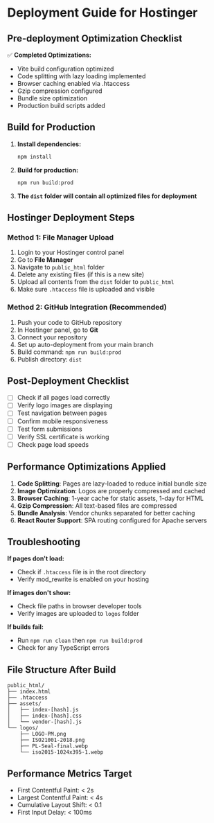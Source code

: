 # Deployment Guide for Hostinger

## Pre-deployment Optimization Checklist

✅ **Completed Optimizations:**
- Vite build configuration optimized
- Code splitting with lazy loading implemented
- Browser caching enabled via .htaccess
- Gzip compression configured
- Bundle size optimization
- Production build scripts added

## Build for Production

1. **Install dependencies:**
   ```bash
   npm install
   ```

2. **Build for production:**
   ```bash
   npm run build:prod
   ```

3. **The `dist` folder will contain all optimized files for deployment**

## Hostinger Deployment Steps

### Method 1: File Manager Upload
1. Login to your Hostinger control panel
2. Go to **File Manager**
3. Navigate to `public_html` folder
4. Delete any existing files (if this is a new site)
5. Upload all contents from the `dist` folder to `public_html`
6. Make sure `.htaccess` file is uploaded and visible

### Method 2: GitHub Integration (Recommended)
1. Push your code to GitHub repository
2. In Hostinger panel, go to **Git**
3. Connect your repository
4. Set up auto-deployment from your main branch
5. Build command: `npm run build:prod`
6. Publish directory: `dist`

## Post-Deployment Checklist

- [ ] Check if all pages load correctly
- [ ] Verify logo images are displaying
- [ ] Test navigation between pages
- [ ] Confirm mobile responsiveness
- [ ] Test form submissions
- [ ] Verify SSL certificate is working
- [ ] Check page load speeds

## Performance Optimizations Applied

1. **Code Splitting**: Pages are lazy-loaded to reduce initial bundle size
2. **Image Optimization**: Logos are properly compressed and cached
3. **Browser Caching**: 1-year cache for static assets, 1-day for HTML
4. **Gzip Compression**: All text-based files are compressed
5. **Bundle Analysis**: Vendor chunks separated for better caching
6. **React Router Support**: SPA routing configured for Apache servers

## Troubleshooting

**If pages don't load:**
- Check if `.htaccess` file is in the root directory
- Verify mod_rewrite is enabled on your hosting

**If images don't show:**
- Check file paths in browser developer tools
- Verify images are uploaded to `logos` folder

**If builds fail:**
- Run `npm run clean` then `npm run build:prod`
- Check for any TypeScript errors

## File Structure After Build
```
public_html/
├── index.html
├── .htaccess
├── assets/
│   ├── index-[hash].js
│   ├── index-[hash].css
│   └── vendor-[hash].js
└── logos/
    ├── LOGO-PM.png
    ├── ISO21001-2018.png
    ├── PL-Seal-final.webp
    └── iso2015-1024x395-1.webp
```

## Performance Metrics Target
- First Contentful Paint: < 2s
- Largest Contentful Paint: < 4s
- Cumulative Layout Shift: < 0.1
- First Input Delay: < 100ms